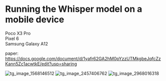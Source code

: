 # Running the Whisper model on a mobile device  
Poco X3 Pro  
Pixel 6  
Samsung Galaxy A12  

paper: https://docs.google.com/document/d/1yafr62GA2hM0pYzzUTMkgbeJqfcZzKann5Zc1acwtkE/edit?usp=sharing


![tg_image_1568146512](https://github.com/GSKW/Test-tasks/assets/63060445/0c54c5f5-baf4-4967-9cac-a63f28f8ddce)
![tg_image_2457406762](https://github.com/GSKW/Test-tasks/assets/63060445/da5a4489-496c-47e2-8288-8608897d44fb)
![tg_image_2968016318](https://github.com/GSKW/Test-tasks/assets/63060445/c7263172-27e6-4f5d-b75b-2e7870afeab2)

